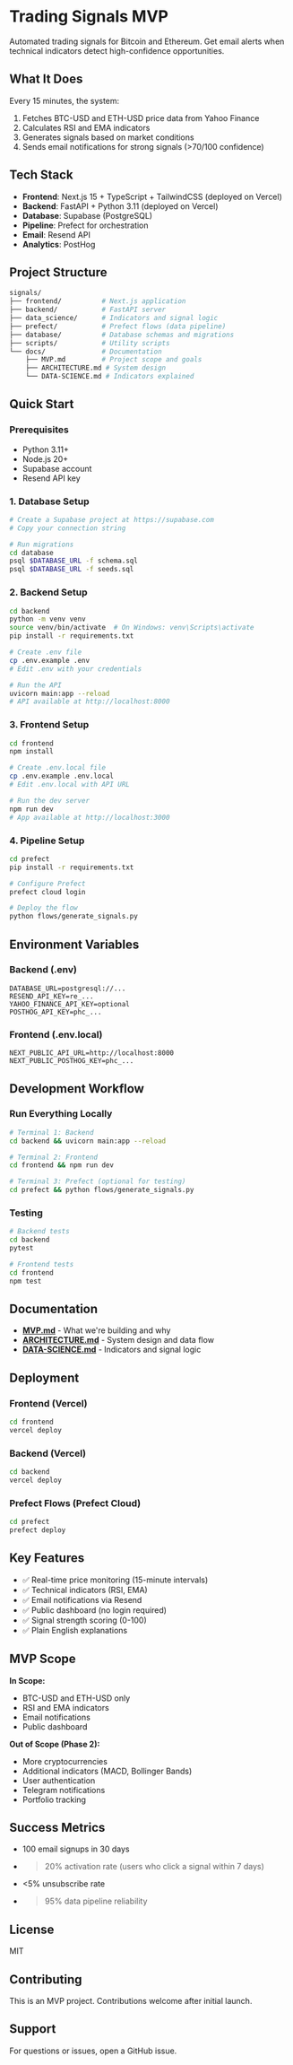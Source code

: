 # Trading Signals MVP

Automated trading signals for Bitcoin and Ethereum. Get email alerts when technical indicators detect high-confidence opportunities.

## What It Does

Every 15 minutes, the system:

1. Fetches BTC-USD and ETH-USD price data from Yahoo Finance
2. Calculates RSI and EMA indicators
3. Generates signals based on market conditions
4. Sends email notifications for strong signals (>70/100 confidence)

## Tech Stack

- **Frontend**: Next.js 15 + TypeScript + TailwindCSS (deployed on Vercel)
- **Backend**: FastAPI + Python 3.11 (deployed on Vercel)
- **Database**: Supabase (PostgreSQL)
- **Pipeline**: Prefect for orchestration
- **Email**: Resend API
- **Analytics**: PostHog

## Project Structure

```zsh
signals/
├── frontend/          # Next.js application
├── backend/           # FastAPI server
├── data_science/      # Indicators and signal logic
├── prefect/           # Prefect flows (data pipeline)
├── database/          # Database schemas and migrations
├── scripts/           # Utility scripts
└── docs/              # Documentation
    ├── MVP.md         # Project scope and goals
    ├── ARCHITECTURE.md # System design
    └── DATA-SCIENCE.md # Indicators explained
```

## Quick Start

### Prerequisites

- Python 3.11+
- Node.js 20+
- Supabase account
- Resend API key

### 1. Database Setup

```bash
# Create a Supabase project at https://supabase.com
# Copy your connection string

# Run migrations
cd database
psql $DATABASE_URL -f schema.sql
psql $DATABASE_URL -f seeds.sql
```

### 2. Backend Setup

```bash
cd backend
python -m venv venv
source venv/bin/activate  # On Windows: venv\Scripts\activate
pip install -r requirements.txt

# Create .env file
cp .env.example .env
# Edit .env with your credentials

# Run the API
uvicorn main:app --reload
# API available at http://localhost:8000
```

### 3. Frontend Setup

```bash
cd frontend
npm install

# Create .env.local file
cp .env.example .env.local
# Edit .env.local with API URL

# Run the dev server
npm run dev
# App available at http://localhost:3000
```

### 4. Pipeline Setup

```bash
cd prefect
pip install -r requirements.txt

# Configure Prefect
prefect cloud login

# Deploy the flow
python flows/generate_signals.py
```

## Environment Variables

### Backend (.env)

```env
DATABASE_URL=postgresql://...
RESEND_API_KEY=re_...
YAHOO_FINANCE_API_KEY=optional
POSTHOG_API_KEY=phc_...
```

### Frontend (.env.local)

```env
NEXT_PUBLIC_API_URL=http://localhost:8000
NEXT_PUBLIC_POSTHOG_KEY=phc_...
```

## Development Workflow

### Run Everything Locally

```bash
# Terminal 1: Backend
cd backend && uvicorn main:app --reload

# Terminal 2: Frontend
cd frontend && npm run dev

# Terminal 3: Prefect (optional for testing)
cd prefect && python flows/generate_signals.py
```

### Testing

```bash
# Backend tests
cd backend
pytest

# Frontend tests
cd frontend
npm test
```

## Documentation

- **[MVP.md](docs/MVP.md)** - What we're building and why
- **[ARCHITECTURE.md](docs/ARCHITECTURE.md)** - System design and data flow
- **[DATA-SCIENCE.md](docs/DATA-SCIENCE.md)** - Indicators and signal logic

## Deployment

### Frontend (Vercel)

```bash
cd frontend
vercel deploy
```

### Backend (Vercel)

```bash
cd backend
vercel deploy
```

### Prefect Flows (Prefect Cloud)

```bash
cd prefect
prefect deploy
```

## Key Features

- ✅ Real-time price monitoring (15-minute intervals)
- ✅ Technical indicators (RSI, EMA)
- ✅ Email notifications via Resend
- ✅ Public dashboard (no login required)
- ✅ Signal strength scoring (0-100)
- ✅ Plain English explanations

## MVP Scope

**In Scope:**

- BTC-USD and ETH-USD only
- RSI and EMA indicators
- Email notifications
- Public dashboard

**Out of Scope (Phase 2):**

- More cryptocurrencies
- Additional indicators (MACD, Bollinger Bands)
- User authentication
- Telegram notifications
- Portfolio tracking

## Success Metrics

- 100 email signups in 30 days
- >20% activation rate (users who click a signal within 7 days)
- <5% unsubscribe rate
- >95% data pipeline reliability

## License

MIT

## Contributing

This is an MVP project. Contributions welcome after initial launch.

## Support

For questions or issues, open a GitHub issue.
